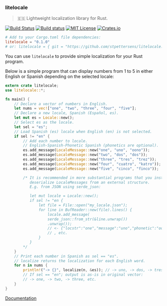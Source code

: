 ### litelocale
>:es: Lightweight localization library for Rust.

[![Build Status](https://travis-ci.org/stpettersens/litelocale.png?branch=master)](https://travis-ci.org/stpettersens/litelocale)
[![Build status](https://ci.appveyor.com/api/projects/status/x937wesh830othcx?svg=true)](https://ci.appveyor.com/project/stpettersens/litelocale)
[![MIT License](https://img.shields.io/badge/license-MIT-blue.svg)](https://github.com/stpettersens/litelocale/blob/master/LICENSE)
[![Crates.io](https://img.shields.io/crates/v/litelocale.svg)](https://crates.io/crates/litelocale)

```toml
# Add to your Cargo.toml file dependencies:
litelocale = "0.1.0" 
# or: litelocale = { git = "https://github.com/stpettersens/litelocale.git" }
```

You can use `litelocale` to provide simple localization for your Rust program.

Below is a simple program that can display numbers from 1 to 5 in either English or Spanish depending on the selected locale:

```rust
extern crate litelocale;
use litelocale::*;

fn main() {
    // Declare a vector of numbers in English.
    let nums = vec!["one", "two", "three", "four", "five"];
    // Declare a new locale, Spanish (Español, es).
    let mut es = Locale::new();
    // Select es as the locale.
    let sel = "es";
    // Load Spanish (es) locale when English (en) is not selected.
    if sel != "en" {
        // Add each number to locale.
        // English-Spanish-Phonetic Spanish (phonetics are optional).
        es.add_message(LocaleMessage::new("one", "uno", "oono"));
        es.add_message(LocaleMessage::new("two", "dos", "dos"));
        es.add_message(LocaleMessage::new("three", "tres", "trez"));
        es.add_message(LocaleMessage::new("four", "cuatro", "katro"));
        es.add_message(LocaleMessage::new("five", "cinco", "finco"));

        /* It is recommended in more substantial programs that you instead
           deserialize LocaleMessages from an external structure.
           E.g. from JSON using serde_json:

           let mut locale = Locale::new();
           if sel != "en {
               let file = File::open("my_locale.json");
               for line in BufReader::new(file).lines() {
                   locale.add_message(
                   serde_json::from_str(&line.unwrap())
                   .unwrap()); 
                   // <- {"locstr":"one","message":"uno","phonetic":"oono"}
                   // , etc.
               }
           }
        */
    }
    // Print each number in Spanish as sel == "es".
    // localize returns the localization for each English word.
    for n in nums {
        println!("-> {}", localize(n, &es)); // -> uno, -> dos, -> tres, etc.
        // If sel == "en"; output is as-is in original vector:
        // -> one, -> two, -> three, etc.
    }
}
```

[Documentation](https://docs.rs/litelocale)

